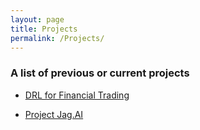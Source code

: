 ```yaml
---
layout: page
title: Projects
permalink: /Projects/
---
```


### A list of previous or current projects

- [DRL for Financial Trading](https://kostis-s-z.github.io/Projects/financial_rl)

- [Project Jag.AI](https://kostis-s-z.github.io/Jag.AI)
